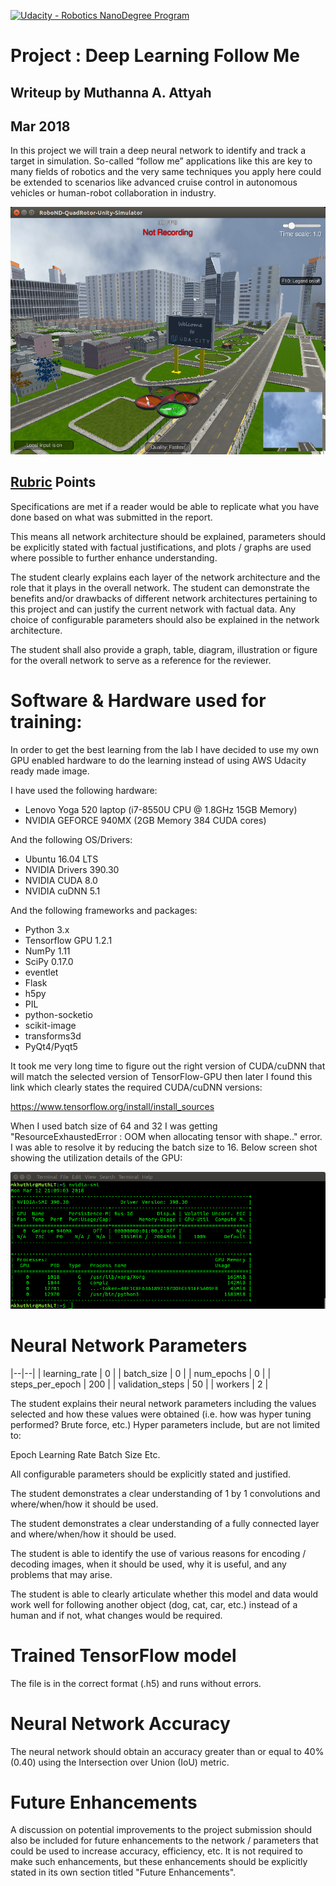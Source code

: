 [![Udacity - Robotics NanoDegree Program](https://s3-us-west-1.amazonaws.com/udacity-robotics/Extra+Images/RoboND_flag.png)](https://www.udacity.com/robotics)

# Project : Deep Learning Follow Me

## Writeup by Muthanna A. Attyah
## Mar 2018

In this project we will train a deep neural network to identify and track a target in simulation. So-called “follow me” applications like this are key to many fields of robotics and the very same techniques you apply here could be extended to scenarios like advanced cruise control in autonomous vehicles or human-robot collaboration in industry.

<p align="center"> <img src="./misc/simulator.png"> </p>



## [Rubric](https://review.udacity.com/#!/rubrics/1155/view) Points


Specifications are met if a reader would be able to replicate what you have done based on what was submitted in the report. 

This means all network architecture should be explained, parameters should be explicitly stated with factual justifications, and plots / graphs are used where possible to further enhance understanding.


The student clearly explains each layer of the network architecture and the role that it plays in the overall network. The student can demonstrate the benefits and/or drawbacks of different network architectures pertaining to this project and can justify the current network with factual data. Any choice of configurable parameters should also be explained in the network architecture.

The student shall also provide a graph, table, diagram, illustration or figure for the overall network to serve as a reference for the reviewer.

# Software & Hardware used for training:

In order to get the best learning from the lab I have decided to use my own GPU enabled hardware to do the learning instead of using AWS Udacity ready made image.

I have used the following hardware:

* Lenovo Yoga 520 laptop (i7-8550U CPU @ 1.8GHz 15GB Memory)
* NVIDIA GEFORCE 940MX (2GB Memory 384 CUDA cores)

And the following OS/Drivers:

* Ubuntu 16.04 LTS
* NVIDIA Drivers 390.30
* NVIDIA CUDA 8.0
* NVIDIA cuDNN 5.1

And the following frameworks and packages:

* Python 3.x
* Tensorflow GPU 1.2.1
* NumPy 1.11
* SciPy 0.17.0
* eventlet 
* Flask
* h5py
* PIL
* python-socketio
* scikit-image
* transforms3d
* PyQt4/Pyqt5

It took me very long time to figure out the right version of CUDA/cuDNN that will match the selected version of TensorFlow-GPU then later I found this link which clearly states the required CUDA/cuDNN versions:

https://www.tensorflow.org/install/install_sources

When I used batch size of 64 and 32 I was getting "ResourceExhaustedError : OOM when allocating tensor with shape.." error. I was able to resolve it by reducing the batch size to 16. Below screen shot showing the utilization details of the GPU:
<p align="center"> <img src="./misc/nvidia-smi.png"> </p>

# Neural Network Parameters

|--|--|
| learning_rate | 0 |
| batch_size | 0 |
| num_epochs | 0 |
| steps_per_epoch | 200 |
| validation_steps | 50 |
| workers | 2 |



The student explains their neural network parameters including the values selected and how these values were obtained (i.e. how was hyper tuning performed? Brute force, etc.) Hyper parameters include, but are not limited to:

Epoch
Learning Rate
Batch Size
Etc.

All configurable parameters should be explicitly stated and justified.

The student demonstrates a clear understanding of 1 by 1 convolutions and where/when/how it should be used.

The student demonstrates a clear understanding of a fully connected layer and where/when/how it should be used.

The student is able to identify the use of various reasons for encoding / decoding images, when it should be used, why it is useful, and any problems that may arise.

The student is able to clearly articulate whether this model and data would work well for following another object (dog, cat, car, etc.) instead of a human and if not, what changes would be required.

# Trained TensorFlow model

The file is in the correct format (.h5) and runs without errors.

# Neural Network Accuracy

The neural network should obtain an accuracy greater than or equal to 40% (0.40) using the Intersection over Union (IoU) metric.

# Future Enhancements

A discussion on potential improvements to the project submission should also be included for future enhancements to the network / parameters that could be used to increase accuracy, efficiency, etc. It is not required to make such enhancements, but these enhancements should be explicitly stated in its own section titled "Future Enhancements".
